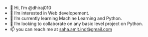 - 👋 Hi, I’m @dhiraj010
- 👀 I’m interested in Web developement.
- 🌱 I’m currently learning Machine Learning and Python.
- 💞️ I’m looking to collaborate on any basic level project on Python.
- 📫 you can reach me at saha.amit.ind@gmail.com

<!---
dhiraj010/dhiraj010 is a ✨ special ✨ repository because its `README.md` (this file) appears on your GitHub profile.
You can click the Preview link to take a look at your changes.
--->
